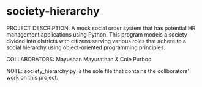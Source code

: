 # society-hierarchy
PROJECT DESCRIPTION: A mock social order system that has potential HR management applications using Python. This program models a society divided into districts with citizens serving various roles that adhere to a social hierarchy using object-oriented programming principles.

COLLABORATORS: Mayushan Mayurathan & Cole Purboo

NOTE: society_hierarchy.py is the sole file that contains the collborators' work on this project. 
